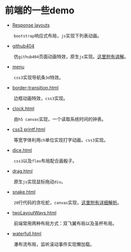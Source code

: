 # 前端的一些demo

- [Response layouts](https://github.com/kongchenglc/Demo/tree/master/Response%20layouts)   

&emsp;&emsp;`bootstrap`响应式布局，`js`实现下列表动画。    

- [github404](https://github.com/kongchenglc/Demo/tree/master/github404)

&emsp;&emsp;仿`github404`页面动画特效，原生`js`实现。[这里附有讲解](https://kongchenglc.github.io/blog/github40420170720/)。    

- [menu](https://github.com/kongchenglc/Demo/tree/master/menu)

&emsp;&emsp;`css3`实现导航条`3d`特效。  

- [border-transition.html](https://github.com/kongchenglc/Demo/blob/master/border-transition.html)

&emsp;&emsp;边框动画特效，`css3`实现。

- [clock.html](https://github.com/kongchenglc/Demo/blob/master/clock.html)

&emsp;&emsp;由`h5 canvas`实现，一个读取系统时间的钟表。

- [css3 printf.html](https://github.com/kongchenglc/Demo/blob/master/css3%20printf.html)

&emsp;&emsp;等宽字体利用`ch`单位实现打字动画，`css3`实现。

- [dice.html](https://github.com/kongchenglc/Demo/blob/master/dice.html)

&emsp;&emsp;`css3`以及`flex`布局配合画骰子。

- [drag.html](https://github.com/kongchenglc/Demo/blob/master/drag.html)

&emsp;&emsp;原生`js`实现鼠标拖动`div`。

- [snake.html](https://github.com/kongchenglc/Demo/blob/master/snake.html)

&emsp;&emsp;`20`行代码的贪吃蛇，`canvas`实现，[这里附有详细解析](https://kongchenglc.github.io/blog/%E8%B4%AA%E5%90%83%E8%9B%8720170613/)。

- [twoLayoutWays.html](https://github.com/kongchenglc/Demo/blob/master/twoLayoutWays.html)

&emsp;&emsp;前端常用两种布局方式：双飞翼布局以及圣杯布局。

- [waterfull.html](https://github.com/kongchenglc/Demo/blob/master/waterfull.html)

&emsp;&emsp;瀑布流布局，监听滚动事件实现懒加载。
